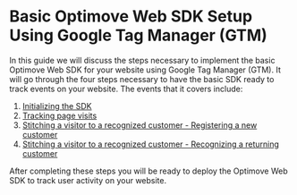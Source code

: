 # Basic Optimove Web SDK Setup Using Google Tag Manager (GTM)

In this guide we will discuss the steps necessary to implement the basic Optimove Web SDK for your website using Google Tag Manager (GTM). It will go through the four steps necessary to have the basic SDK ready to track events on your website. The events that it covers include:

1. [Initializing the SDK](https://github.com/DannyMac180/Web-SDK-Integration-Guide/blob/master/Web-SDK-Basic-Code-Setup/1.%20Initializing%20the%20SDK.md)
1. [Tracking page visits](https://github.com/DannyMac180/Web-SDK-Integration-Guide/blob/master/Web-SDK-Basic-Code-Setup/2.%20Tracking%20page%20visits.md)
1. [Stitching a visitor to a recognized customer - Registering a new customer](https://github.com/DannyMac180/Web-SDK-Integration-Guide/blob/master/Web-SDK-Basic-Code-Setup/3a.%20Registering%20a%20new%20customer.md)
1. [Stitching a visitor to a recognized customer - Recognizing a returning customer](https://github.com/DannyMac180/Web-SDK-Integration-Guide/blob/master/Web-SDK-Basic-Code-Setup/3b.%20Recognizing%20a%20returning%20customer.md)
  
After completing these steps you will be ready to deploy the Optimove Web SDK to track user activity on your website.
